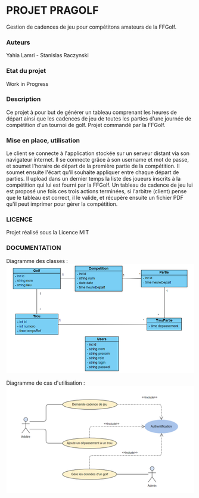 # **PROJET PRAGOLF**

Gestion de cadences de jeu pour compétitons amateurs de la FFGolf. 

### **Auteurs**

Yahia Lamri - Stanislas Raczynski

### **Etat du projet**

Work in Progress

### **Description**

Ce projet à pour but de générer un tableau comprenant les heures de départ
ainsi que les cadences de jeu de toutes les parties d'une journée de compétition
d'un tournoi de golf. 
Projet commandé par la FFGolf.

### **Mise en place, utilisation**

Le client se connecte à l'application stockée sur un serveur distant via son
navigateur internet. Il se connecte grâce à son username et mot de passe, et 
soumet l'horaire de départ de la première partie de la compétition. Il soumet 
ensuite l'écart qu'il souhaite appliquer entre chaque départ de parties. Il
upload dans un dernier temps la liste des joueurs inscrits à la compétition 
qui lui est fourni par la FFGolf. Un tableau de cadence de jeu lui est proposé 
une fois ces trois actions terminées, si l'arbitre (client) pense que le tableau
est correct, il le valide, et récupère ensuite un fichier PDF qu'il peut
imprimer pour gérer la compétition.

### **LICENCE**

Projet réalisé sous la Licence MIT

### **DOCUMENTATION**

Diagramme des classes : 
![](analyse/ClassDiag.png "Diagramme des classes")

Diagramme de cas d'utilisation : 
![](analyse/UCDiag.png "Diagramme de cas d'utilisation")


